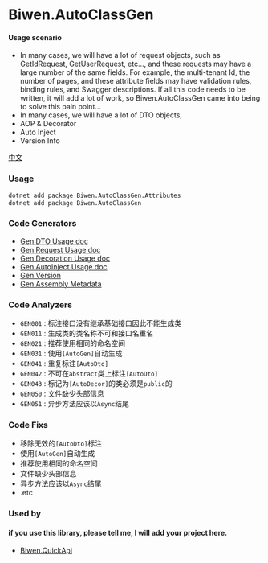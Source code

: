 ﻿# Biwen.AutoClassGen

#### Usage scenario

- In many cases, we will have a lot of request objects,
such as GetIdRequest, GetUserRequest, etc..., and these requests may have a large number of the same fields.
For example, the multi-tenant Id, the number of pages, and these attribute fields may have validation rules, binding rules, and Swagger descriptions.
If all this code needs to be written, it will add a lot of work, so Biwen.AutoClassGen came into being to solve this pain point...
- In many cases, we will have a lot of DTO objects,
- AOP & Decorator
- Auto Inject
- Version Info

[中文](https://github.com/vipwan/Biwen.AutoClassGen/blob/master/README-zh.md)

### Usage

```bash
dotnet add package Biwen.AutoClassGen.Attributes
dotnet add package Biwen.AutoClassGen
```


### Code Generators

- [Gen DTO Usage doc](https://github.com/vipwan/Biwen.AutoClassGen/blob/master/Gen-Dto.md)
- [Gen Request Usage doc](https://github.com/vipwan/Biwen.AutoClassGen/blob/master/Gen-request.md)
- [Gen Decoration Usage doc](https://github.com/vipwan/Biwen.AutoClassGen/blob/master/Gen-Decor.md)
- [Gen AutoInject Usage doc](https://github.com/vipwan/Biwen.AutoClassGen/blob/master/Gen-AutoInject.md)
- [Gen Version](https://github.com/vipwan/Biwen.AutoClassGen/blob/master/Gen-Version.md)
- [Gen Assembly Metadata](https://github.com/vipwan/Biwen.AutoClassGen/blob/master/Gen-Metadata.md)

### Code Analyzers

- `GEN001` : 标注接口没有继承基础接口因此不能生成类
- `GEN011` : 生成类的类名称不可和接口名重名
- `GEN021` : 推荐使用相同的命名空间
- `GEN031` : 使用`[AutoGen]`自动生成
- `GEN041` : 重复标注`[AutoDto]`
- `GEN042` : 不可在`abstract`类上标注`[AutoDto]`
- `GEN043` : 标记为`[AutoDecor]`的类必须是`public`的
- `GEN050` : 文件缺少头部信息
- `GEN051` : 异步方法应该以`Async`结尾

### Code Fixs

- 移除无效的`[AutoDto]`标注
- 使用`[AutoGen]`自动生成
- 推荐使用相同的命名空间
- 文件缺少头部信息
- 异步方法应该以`Async`结尾
- .etc



### Used by
#### if you use this library, please tell me, I will add your project here.
- [Biwen.QuickApi](https://github.com/vipwan/Biwen.QuickApi)

